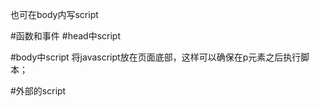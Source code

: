 <script>
alert("My First Javascript");
</script>

也可在body内写script

<script>
document.write("<h1>"This is a heading</h1>);
document.write("<p>This is a paragraph</p>");
</script>
#函数和事件
#head中script

<script>
function myFunction()
{
document.getElementById("demo".innerHTML="My First JavaScript FUNction";)
}
</script>

#body中script
将javascript放在页面底部，这样可以确保在p元素之后执行脚本；

#外部的script
<script src="myScript.js"></script>



